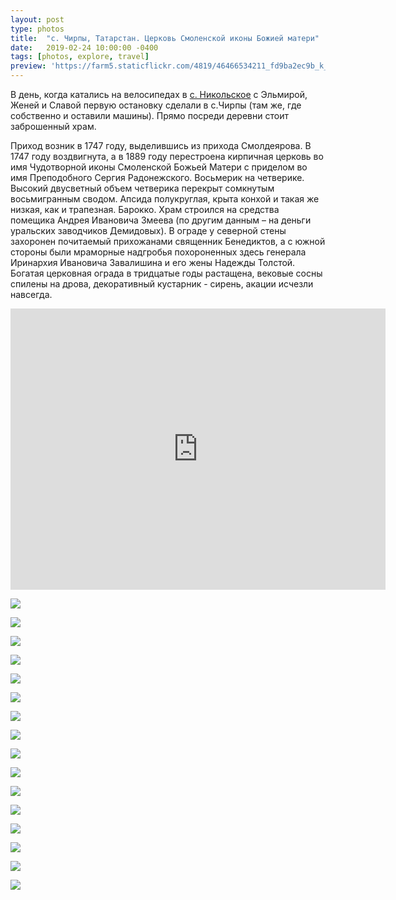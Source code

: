 ```yaml
---
layout: post
type: photos
title:  "с. Чирпы, Татарстан. Церковь Смоленской иконы Божией матери"
date:   2019-02-24 10:00:00 -0400
tags: [photos, explore, travel]
preview: 'https://farm5.staticflickr.com/4819/46466534211_fd9ba2ec9b_k_d.jpg'
---
```


В день, когда катались на велосипедах в [с. Никольское](https://ilya.gorenburg.com/2018/11/25/nikolskoe) с Эльмирой, Женей и Славой первую остановку сделали в с.Чирпы (там же, где собственно и оставили машины). Прямо посреди деревни стоит заброшенный храм.

Приход возник в 1747 году, выделившись из прихода Смолдеярова. В 1747 году воздвигнута, а в 1889 году перестроена кирпичная церковь во имя Чудотворной иконы Смоленской Божьей Матери с приделом во имя Преподобного Сергия Радонежского. Восьмерик на четверике. Высокий двусветный объем четверика перекрыт сомкнутым восьмигранным сводом. Апсида полукруглая, крыта конхой и такая же низкая, как и трапезная. Барокко. Храм строился на средства помещика Андрея Ивановича Змеева (по другим данным – на деньги уральских заводчиков Демидовых). В ограде у северной стены захоронен почитаемый прихожанами священник Бенедиктов, а с южной стороны были мраморные надгробья похороненных здесь генерала Иринархия Ивановича Завалишина и его жены Надежды Толстой. Богатая церковная ограда в тридцатые годы растащена, вековые сосны спилены на дрова, декоративный кустарник - сирень, акации исчезли навсегда.

<iframe src="https://www.google.com/maps/embed?pb=!1m14!1m12!1m3!1d2799.6656214651134!2d49.71790997854911!3d55.446511648963074!2m3!1f0!2f0!3f0!3m2!1i1024!2i768!4f13.1!5e1!3m2!1sru!2sca!4v1551038212436" width="600" height="450" frameborder="0" style="border:0" allowfullscreen="" loading="lazy" class="post-map"></iframe>

![](https://farm8.staticflickr.com/7871/40017739433_cb16f3f689_o_d.jpg)

![](https://farm8.staticflickr.com/7818/45553619025_d5c2f4687f_k.jpg)

![](https://farm5.staticflickr.com/4879/45743057954_5753b6c1b6_k.jpg)

![](https://farm8.staticflickr.com/7841/45553621375_1e2d0b3602_k.jpg)

![](https://farm5.staticflickr.com/4876/45743061674_3e52e5f790_k.jpg)

![](https://farm8.staticflickr.com/7889/45743062714_69de12e3d1_k.jpg)

![](https://farm5.staticflickr.com/4836/46466530191_1b461cae4b_k.jpg)

![](https://farm5.staticflickr.com/4910/46466531191_7fb548df36_k.jpg)

![](https://farm5.staticflickr.com/4917/46466532631_5b1af1207f_k.jpg)

![](https://farm5.staticflickr.com/4819/46466534211_fd9ba2ec9b_k.jpg)

![](https://farm5.staticflickr.com/4910/32593869668_d5ec2000d2_k.jpg)

![](https://farm8.staticflickr.com/7838/46466537211_9a1fc2455f_k.jpg)

![](https://farm8.staticflickr.com/7828/32593872138_5ab352be5e_k.jpg)

![](https://farm8.staticflickr.com/7913/32593873378_4e214838a4_k.jpg)

![](https://farm5.staticflickr.com/4807/46466542041_a4c78e7933_k.jpg)

![](https://farm8.staticflickr.com/7860/45743054744_964b697da5_k.jpg)
